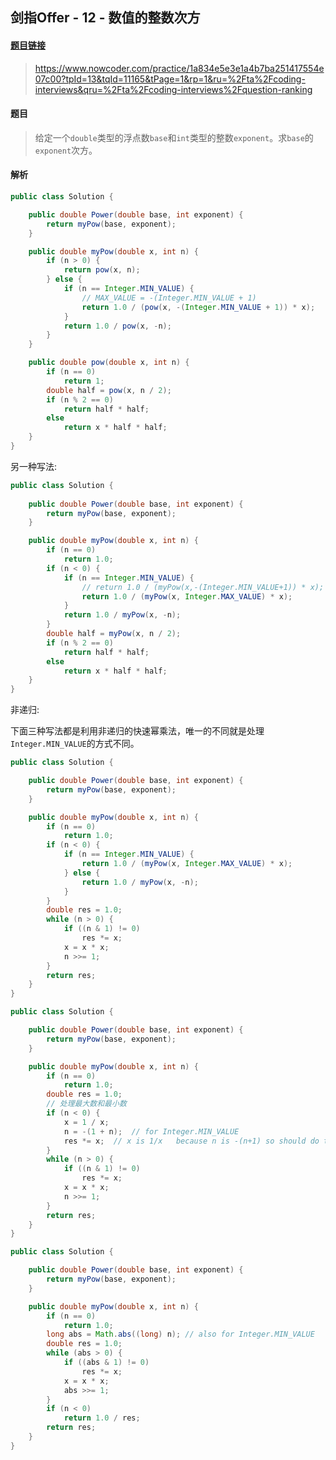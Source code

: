 ## 剑指Offer - 12 - 数值的整数次方

#### [题目链接](https://www.nowcoder.com/practice/1a834e5e3e1a4b7ba251417554e07c00?tpId=13&tqId=11165&tPage=1&rp=1&ru=%2Fta%2Fcoding-interviews&qru=%2Fta%2Fcoding-interviews%2Fquestion-ranking)

> https://www.nowcoder.com/practice/1a834e5e3e1a4b7ba251417554e07c00?tpId=13&tqId=11165&tPage=1&rp=1&ru=%2Fta%2Fcoding-interviews&qru=%2Fta%2Fcoding-interviews%2Fquestion-ranking

#### 题目

> 给定一个`double`类型的浮点数`base`和`int`类型的整数`exponent`。求`base`的`exponent`次方。

#### 解析

```java
public class Solution {

    public double Power(double base, int exponent) {
        return myPow(base, exponent);
    }

    public double myPow(double x, int n) {
        if (n > 0) {
            return pow(x, n);
        } else {
            if (n == Integer.MIN_VALUE) {
                // MAX_VALUE = -(Integer.MIN_VALUE + 1)
                return 1.0 / (pow(x, -(Integer.MIN_VALUE + 1)) * x);
            }
            return 1.0 / pow(x, -n);
        }
    }

    public double pow(double x, int n) {
        if (n == 0)
            return 1;
        double half = pow(x, n / 2);
        if (n % 2 == 0)
            return half * half;
        else
            return x * half * half;
    }
}
```

另一种写法:

```java
public class Solution {
    
    public double Power(double base, int exponent) {
        return myPow(base, exponent);
    }

    public double myPow(double x, int n) {
        if (n == 0)
            return 1.0;
        if (n < 0) {
            if (n == Integer.MIN_VALUE) {
                // return 1.0 / (myPow(x,-(Integer.MIN_VALUE+1)) * x);
                return 1.0 / (myPow(x, Integer.MAX_VALUE) * x);
            }
            return 1.0 / myPow(x, -n);
        }
        double half = myPow(x, n / 2);
        if (n % 2 == 0)
            return half * half;
        else
            return x * half * half;
    }
}
```

非递归:

下面三种写法都是利用非递归的快速幂乘法，唯一的不同就是处理`Integer.MIN_VALUE`的方式不同。

```java
public class Solution {

    public double Power(double base, int exponent) {
        return myPow(base, exponent);
    }

    public double myPow(double x, int n) {
        if (n == 0)
            return 1.0;
        if (n < 0) {
            if (n == Integer.MIN_VALUE) {
                return 1.0 / (myPow(x, Integer.MAX_VALUE) * x);
            } else {
                return 1.0 / myPow(x, -n);
            }
        }
        double res = 1.0;
        while (n > 0) {
            if ((n & 1) != 0)
                res *= x;
            x = x * x;
            n >>= 1;
        }
        return res;
    }
}
```

```java
public class Solution {

    public double Power(double base, int exponent) {
        return myPow(base, exponent);
    }

    public double myPow(double x, int n) {
        if (n == 0)
            return 1.0;
        double res = 1.0;
        // 处理最大数和最小数
        if (n < 0) {
            x = 1 / x;
            n = -(1 + n);  // for Integer.MIN_VALUE   
            res *= x;  // x is 1/x   because n is -(n+1) so should do this 
        }
        while (n > 0) {
            if ((n & 1) != 0)
                res *= x;
            x = x * x;
            n >>= 1;
        }
        return res;
    }
}
```

```java
public class Solution {

    public double Power(double base, int exponent) {
        return myPow(base, exponent);
    }

    public double myPow(double x, int n) {
        if (n == 0)
            return 1.0;
        long abs = Math.abs((long) n); // also for Integer.MIN_VALUE
        double res = 1.0;
        while (abs > 0) {
            if ((abs & 1) != 0)
                res *= x;
            x = x * x;
            abs >>= 1;
        }
        if (n < 0)
            return 1.0 / res;
        return res;
    }
}
```